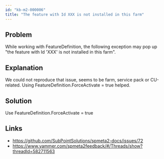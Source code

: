 ```yaml
---
id: "kb-m2-000006"
title: "The feature with Id XXX is not installed in this farm"
---
```


## Problem
While working with FeatureDefinition, the following exception may pop up "the feature with Id 'XXX' is not installed in this farm".

## Explanation
We could not reproduce that issue, seems to be farm, service pack or CU-related. Using FeatureDefinition.ForceActivate = true helped.

## Solution
Use FeatureDefinition.ForceActivate = true 

## Links
* https://github.com/SubPointSolutions/spmeta2-docs/issues/72
* https://www.yammer.com/spmeta2feedback/#/Threads/show?threadId=582711563